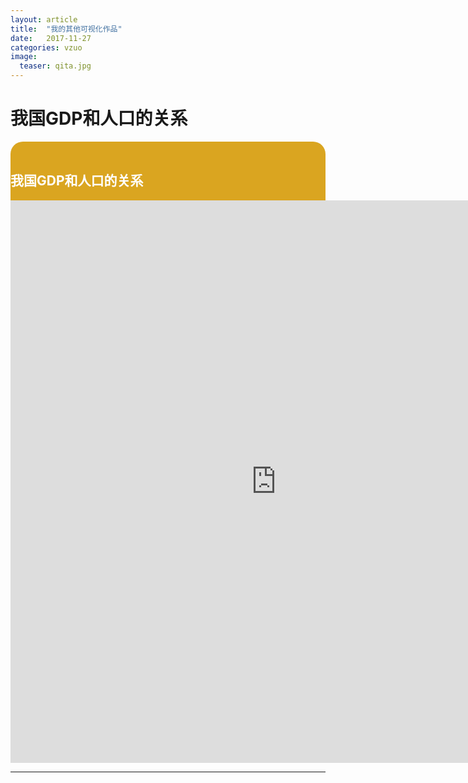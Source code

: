 ```yaml
---
layout: article
title:  "我的其他可视化作品"
date:   2017-11-27
categories: vzuo
image:
  teaser: qita.jpg
---
```



# 我国GDP和人口的关系

<div class="col-md-8" markdown="1">
<div style="background: #DAA520; color:white;border-radius:20px">
    <h2>我国GDP和人口的关系</h2>
<iframe 
src="https://public.tableau.com/profile/.6733#!/vizhome/gov_cn_GDP_POP_scatter_3/1?publish=yes/Dashboard1?:showVizHome=no&:embed=truehttps://public.tableau.com/shared/DJPSG6CX9?:display_count=yes" width="850px" height="900px" frameborder="0">
</iframe>



</div>
</div>


---
